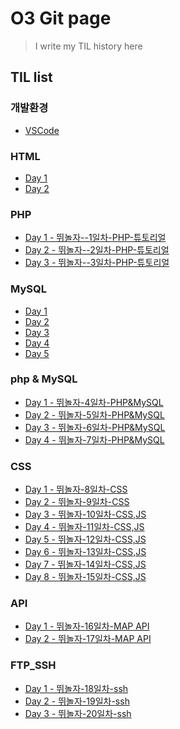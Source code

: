 # O3 Git page

> I  write my TIL history here

## **TIL list**

### 개발환경
  - [VSCode](./환경설정.md)
### HTML
  - [Day 1]()
  - [Day 2]()

### PHP
  - [Day 1 - 뛰놀자--1일차-PHP-튜토리얼](./뛰놀자--1일차-PHP-튜토리얼.md)
  - [Day 2 - 뛰놀자--2일차-PHP-튜토리얼](./뛰놀자--2일차-PHP-튜토리얼.md)
  - [Day 3 - 뛰놀자--3일차-PHP-튜토리얼](./뛰놀자--3일차-PHP-튜토리얼.md)

### MySQL
  - [Day 1]()
  - [Day 2]()
  - [Day 3]()
  - [Day 4]()
  - [Day 5]()

### php & MySQL
  - [Day 1 - 뛰놀자-4일차-PHP&MySQL](./뛰놀자-4일차-PHP&MySQL.md)
  - [Day 2 - 뛰놀자-5일차-PHP&MySQL](./뛰놀자-5일차-PHP&MySQL.md)
  - [Day 3 - 뛰놀자-6일차-PHP&MySQL](./뛰놀자-6일차-PHP&MySQL.md)
  - [Day 4 - 뛰놀자-7일차-PHP&MySQL](./뛰놀자-7일차-PHP&MySQL.md)


### CSS
 - [Day 1 - 뛰놀자-8일차-CSS](./뛰놀자-8일차-CSS.md)
 - [Day 2 - 뛰놀자-9일차-CSS](./뛰놀자-9일차-CSS.md)
 - [Day 3 - 뛰놀자-10일차-CSS,JS](./뛰놀자-10일차-CSS,JS.md)
 - [Day 4 - 뛰놀자-11일차-CSS,JS](./뛰놀자-11일차-CSS,JS.md)
 - [Day 5 - 뛰놀자-12일차-CSS,JS](./뛰놀자-12일차-CSS,JS.md)
 - [Day 6 - 뛰놀자-13일차-CSS,JS](./뛰놀자-13일차-CSS,JS.md)
 - [Day 7 - 뛰놀자-14일차-CSS,JS](./뛰놀자-14일차-CSS,JS.md)
 - [Day 8 - 뛰놀자-15일차-CSS,JS](./뛰놀자-15일차-CSS,JS.md)

### API 
 - [Day 1 - 뛰놀자-16일차-MAP API](./뛰놀자-16일차-API.md)
 - [Day 2 - 뛰놀자-17일차-MAP API](./뛰놀자-17일차-API.md)
 

 ### FTP_SSH
 - [Day 1 - 뛰놀자-18일차-ssh](./뛰놀자-18일차-ftp.md)
 - [Day 2 - 뛰놀자-19일차-ssh](./뛰놀자-19일차-ftp.md)
 - [Day 3 - 뛰놀자-20일차-ssh](./뛰놀자-20일차-SSH.md)